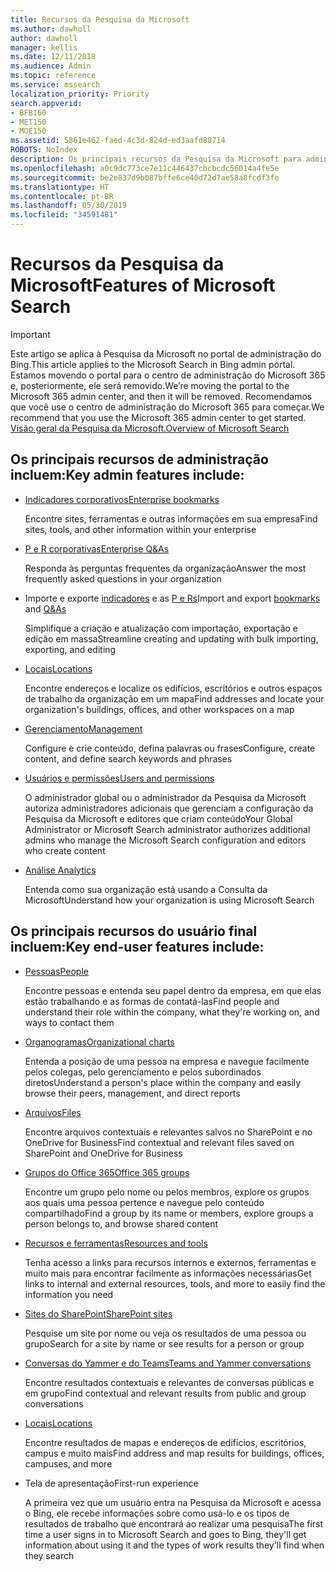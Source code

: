 ```yaml
---
title: Recursos da Pesquisa da Microsoft
ms.author: dawholl
author: dawholl
manager: kellis
ms.date: 12/11/2018
ms.audience: Admin
ms.topic: reference
ms.service: mssearch
localization_priority: Priority
search.appverid:
- BFB160
- MET150
- MOE150
ms.assetid: 5861e462-faed-4c3d-824d-ed3aafd80714
ROBOTS: NoIndex
description: Os principais recursos da Pesquisa da Microsoft para administradores e usuários finais incluem indicadores, perguntas e respostas e informações sobre gerenciamento e dados
ms.openlocfilehash: a0c9dc773ce7e11c446437cbcbcdc56014a4fe5e
ms.sourcegitcommit: be2e837d9b087bffe6ce40d72d7ae58a8fcdf3fe
ms.translationtype: HT
ms.contentlocale: pt-BR
ms.lasthandoff: 05/30/2019
ms.locfileid: "34591481"
---
```

# <a name="features-of-microsoft-search"></a><span data-ttu-id="3e4fe-103">Recursos da Pesquisa da Microsoft</span><span class="sxs-lookup"><span data-stu-id="3e4fe-103">Features of Microsoft Search</span></span>

> [!IMPORTANT]
> <span data-ttu-id="3e4fe-104">Este artigo se aplica à Pesquisa da Microsoft no portal de administração do Bing.</span><span class="sxs-lookup"><span data-stu-id="3e4fe-104">This article applies to the Microsoft Search in Bing admin portal.</span></span> <span data-ttu-id="3e4fe-105">Estamos movendo o portal para o centro de administração do Microsoft 365 e, posteriormente, ele será removido.</span><span class="sxs-lookup"><span data-stu-id="3e4fe-105">We’re moving the portal to the Microsoft 365 admin center, and then it will be removed.</span></span> <span data-ttu-id="3e4fe-106">Recomendamos que você use o centro de administração do Microsoft 365 para começar.</span><span class="sxs-lookup"><span data-stu-id="3e4fe-106">We recommend that you use the Microsoft 365 admin center to get started.</span></span> [<span data-ttu-id="3e4fe-107">Visão geral da Pesquisa da Microsoft.</span><span class="sxs-lookup"><span data-stu-id="3e4fe-107">Overview of Microsoft Search</span></span>](overview-microsoft-search.md)

## <a name="key-admin-features-include"></a><span data-ttu-id="3e4fe-108">Os principais recursos de administração incluem:</span><span class="sxs-lookup"><span data-stu-id="3e4fe-108">Key admin features include:</span></span>

- [<span data-ttu-id="3e4fe-109">Indicadores corporativos</span><span class="sxs-lookup"><span data-stu-id="3e4fe-109">Enterprise bookmarks</span></span>](create-and-manage-bookmarks.md)
    
    <span data-ttu-id="3e4fe-110">Encontre sites, ferramentas e outras informações em sua empresa</span><span class="sxs-lookup"><span data-stu-id="3e4fe-110">Find sites, tools, and other information within your enterprise</span></span>
    
- [<span data-ttu-id="3e4fe-111">P e R corporativas</span><span class="sxs-lookup"><span data-stu-id="3e4fe-111">Enterprise Q&As</span></span>](create-and-manage-qas.md)
    
    <span data-ttu-id="3e4fe-112">Responda às perguntas frequentes da organização</span><span class="sxs-lookup"><span data-stu-id="3e4fe-112">Answer the most frequently asked questions in your organization</span></span>
    
- <span data-ttu-id="3e4fe-113">Importe e exporte [indicadores](bulk-create-bookmarks.md) e as [P e Rs](bulk-create-qas.md)</span><span class="sxs-lookup"><span data-stu-id="3e4fe-113">Import and export [bookmarks](bulk-create-bookmarks.md) and [Q&As](bulk-create-qas.md)</span></span>
    
    <span data-ttu-id="3e4fe-114">Simplifique a criação e atualização com importação, exportação e edição em massa</span><span class="sxs-lookup"><span data-stu-id="3e4fe-114">Streamline creating and updating with bulk importing, exporting, and editing</span></span>

- [<span data-ttu-id="3e4fe-115">Locais</span><span class="sxs-lookup"><span data-stu-id="3e4fe-115">Locations</span></span>](locations.md)
    
    <span data-ttu-id="3e4fe-116">Encontre endereços e localize os edifícios, escritórios e outros espaços de trabalho da organização em um mapa</span><span class="sxs-lookup"><span data-stu-id="3e4fe-116">Find addresses and locate your organization's buildings, offices, and other workspaces on a map</span></span>
    
- [<span data-ttu-id="3e4fe-117">Gerenciamento</span><span class="sxs-lookup"><span data-stu-id="3e4fe-117">Management</span></span>](set-up-microsoft-search.md)
    
    <span data-ttu-id="3e4fe-118">Configure e crie conteúdo, defina palavras ou frases</span><span class="sxs-lookup"><span data-stu-id="3e4fe-118">Configure, create content, and define search keywords and phrases</span></span>
    
- [<span data-ttu-id="3e4fe-119">Usuários e permissões</span><span class="sxs-lookup"><span data-stu-id="3e4fe-119">Users and permissions</span></span>](add-users.md)
    
    <span data-ttu-id="3e4fe-120">O administrador global ou o administrador da Pesquisa da Microsoft autoriza administradores adicionais que gerenciam a configuração da Pesquisa da Microsoft e editores que criam conteúdo</span><span class="sxs-lookup"><span data-stu-id="3e4fe-120">Your Global Administrator or Microsoft Search administrator authorizes additional admins who manage the Microsoft Search configuration and editors who create content</span></span>
    
- [<span data-ttu-id="3e4fe-121">Análise </span><span class="sxs-lookup"><span data-stu-id="3e4fe-121">Analytics </span></span>](get-insights.md) 
    
    <span data-ttu-id="3e4fe-122">Entenda como sua organização está usando a Consulta da Microsoft</span><span class="sxs-lookup"><span data-stu-id="3e4fe-122">Understand how your organization is using Microsoft Search</span></span> 
    
## <a name="key-end-user-features-include"></a><span data-ttu-id="3e4fe-123">Os principais recursos do usuário final incluem:</span><span class="sxs-lookup"><span data-stu-id="3e4fe-123">Key end-user features include:</span></span>

- [<span data-ttu-id="3e4fe-124">Pessoas</span><span class="sxs-lookup"><span data-stu-id="3e4fe-124">People</span></span>](use/find-people-and-groups.md)
    
    <span data-ttu-id="3e4fe-125">Encontre pessoas e entenda seu papel dentro da empresa, em que elas estão trabalhando e as formas de contatá-las</span><span class="sxs-lookup"><span data-stu-id="3e4fe-125">Find people and understand their role within the company, what they're working on, and ways to contact them</span></span>
    
- [<span data-ttu-id="3e4fe-126">Organogramas</span><span class="sxs-lookup"><span data-stu-id="3e4fe-126">Organizational charts</span></span>](use/find-people-and-groups.md)
    
    <span data-ttu-id="3e4fe-127">Entenda a posição de uma pessoa na empresa e navegue facilmente pelos colegas, pelo gerenciamento e pelos subordinados diretos</span><span class="sxs-lookup"><span data-stu-id="3e4fe-127">Understand a person's place within the company and easily browse their peers, management, and direct reports</span></span>
    
- [<span data-ttu-id="3e4fe-128">Arquivos</span><span class="sxs-lookup"><span data-stu-id="3e4fe-128">Files</span></span>](use/find-files.md)
    
    <span data-ttu-id="3e4fe-129">Encontre arquivos contextuais e relevantes salvos no SharePoint e no OneDrive for Business</span><span class="sxs-lookup"><span data-stu-id="3e4fe-129">Find contextual and relevant files saved on SharePoint and OneDrive for Business</span></span>
    
- [<span data-ttu-id="3e4fe-130">Grupos do Office 365</span><span class="sxs-lookup"><span data-stu-id="3e4fe-130">Office 365 groups</span></span>](use/find-people-and-groups.md)
    
    <span data-ttu-id="3e4fe-131">Encontre um grupo pelo nome ou pelos membros, explore os grupos aos quais uma pessoa pertence e navegue pelo conteúdo compartilhado</span><span class="sxs-lookup"><span data-stu-id="3e4fe-131">Find a group by its name or members, explore groups a person belongs to, and browse shared content</span></span>
    
- [<span data-ttu-id="3e4fe-132">Recursos e ferramentas</span><span class="sxs-lookup"><span data-stu-id="3e4fe-132">Resources and tools</span></span>](use/find-resources-tools-and-more.md)
    
    <span data-ttu-id="3e4fe-133">Tenha acesso a links para recursos internos e externos, ferramentas e muito mais para encontrar facilmente as informações necessárias</span><span class="sxs-lookup"><span data-stu-id="3e4fe-133">Get links to internal and external resources, tools, and more to easily find the information you need</span></span>
    
- [<span data-ttu-id="3e4fe-134">Sites do SharePoint</span><span class="sxs-lookup"><span data-stu-id="3e4fe-134">SharePoint sites</span></span>](use/find-sharepoint-sites.md)
    
    <span data-ttu-id="3e4fe-135">Pesquise um site por nome ou veja os resultados de uma pessoa ou grupo</span><span class="sxs-lookup"><span data-stu-id="3e4fe-135">Search for a site by name or see results for a person or group</span></span>
    
- [<span data-ttu-id="3e4fe-136">Conversas do Yammer e do Teams</span><span class="sxs-lookup"><span data-stu-id="3e4fe-136">Teams and Yammer conversations</span></span>](use/find-conversations.md)
    
    <span data-ttu-id="3e4fe-137">Encontre resultados contextuais e relevantes de conversas públicas e em grupo</span><span class="sxs-lookup"><span data-stu-id="3e4fe-137">Find contextual and relevant results from public and group conversations</span></span>

- [<span data-ttu-id="3e4fe-138">Locais</span><span class="sxs-lookup"><span data-stu-id="3e4fe-138">Locations</span></span>](use/find-locations.md)
    
    <span data-ttu-id="3e4fe-139">Encontre resultados de mapas e endereços de edifícios, escritórios, campus e muito mais</span><span class="sxs-lookup"><span data-stu-id="3e4fe-139">Find address and map results for buildings, offices, campuses, and more</span></span>
    
- <span data-ttu-id="3e4fe-140">Tela de apresentação</span><span class="sxs-lookup"><span data-stu-id="3e4fe-140">First-run experience</span></span>
    
    <span data-ttu-id="3e4fe-141">A primeira vez que um usuário entra na Pesquisa da Microsoft e acessa o Bing, ele recebe informações sobre como usá-lo e os tipos de resultados de trabalho que encontrará ao realizar uma pesquisa</span><span class="sxs-lookup"><span data-stu-id="3e4fe-141">The first time a user signs in to Microsoft Search and goes to Bing, they'll get information about using it and the types of work results they'll find when they search</span></span>